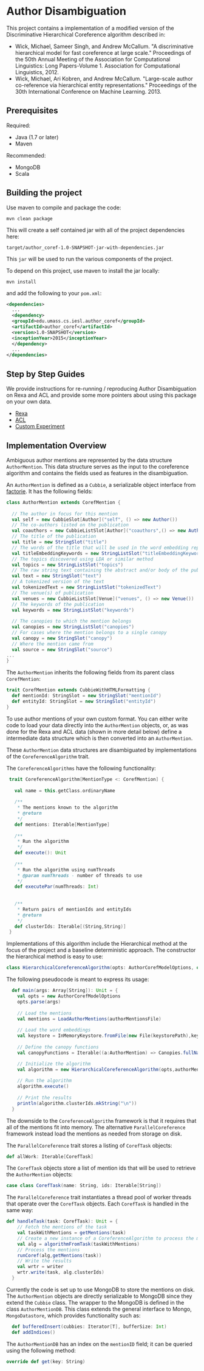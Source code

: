 # Author Disambiguation #

This project contains a implementation of a modified version of the Discriminative Hierarchical Coreference algorithm described in:

 - Wick, Michael, Sameer Singh, and Andrew McCallum. "A discriminative hierarchical model for fast coreference at large scale." Proceedings of the 50th Annual Meeting of the Association for Computational Linguistics: Long Papers-Volume 1. Association for Computational Linguistics, 2012.
 - Wick, Michael, Ari Kobren, and Andrew McCallum. "Large-scale author co-reference via hierarchical entity representations." Proceedings of the 30th International Conference on Machine Learning. 2013.

## Prerequisites ##

Required:

 - Java (1.7 or later)
 - Maven

Recommended:

 - MongoDB
 - Scala 

## Building the project ##

Use maven to compile and package the code:

```
mvn clean package
```

This will create a self contained jar with all of the project dependencies here:

```
target/author_coref-1.0-SNAPSHOT-jar-with-dependencies.jar 
```

This ```jar``` will be used to run the various components of the project.

To depend on this project, use maven to install the jar locally:

```
mvn install
```

and add the following to your ```pom.xml```:

```XML
<dependencies>
  ...
  <dependency>
  <groupId>edu.umass.cs.iesl.author_coref</groupId>
  <artifactId>author_coref</artifactId>
  <version>1.0-SNAPSHOT</version>
  <inceptionYear>2015</inceptionYear>
  </dependency>
  ...
</dependencies>
```

## Step by Step Guides ##

We provide instructions for re-running / reproducing Author Disambiguation on Rexa and ACL and provide some more pointers about using this package on your own data.

  - [Rexa](doc/REXA_EXPERIMENT.md)
  - [ACL](doc/ACL_EXPERIMENT.md)
  - [Custom Experiment](doc/CUSTOM_EXPERIMENT.md)

## Implementation Overview ##

Ambiguous author mentions are represented by the data structure ```AuthorMention```. This data structure serves as the input to the coreference algorithm and contains the fields used as features in the disambiguation.

An ```AuthorMention``` is defined as a ```Cubbie```, a serializable object interface from [factorie](https://github.com/factorie/factorie/blob/master/src/main/scala/cc/factorie/util/Cubbie.scala). It has the following fields:

```Scala
class AuthorMention extends CorefMention {
  
  // The author in focus for this mention
  val self = new CubbieSlot[Author]("self", () => new Author())
  // The co-authors listed on the publication
  val coauthors = new CubbieListSlot[Author]("coauthors",() => new Author())
  // The title of the publication
  val title = new StringSlot("title")
  // The words of the title that will be used in the word embedding representation of the title
  val titleEmbeddingKeywords = new StringListSlot("titleEmbeddingKeywords")
  // The topics discovered using LDA or similar method
  val topics = new StringListSlot("topics")
  // The raw string text containing the abstract and/or body of the publication
  val text = new StringSlot("text")
  // A tokenized version of the text
  val tokenizedText = new StringListSlot("tokenizedText")
  // The venue(s) of publication
  val venues = new CubbieListSlot[Venue]("venues", () => new Venue())
  // The keywords of the publication
  val keywords = new StringListSlot("keywords")
  
  // The canopies to which the mention belongs
  val canopies = new StringListSlot("canopies")
  // For cases where the mention belongs to a single canopy
  val canopy = new StringSlot("canopy")
  // Where the mention came from
  val source = new StringSlot("source")
...
}
```

The ```AuthorMention``` inherits the following fields from its parent class ```CorefMention```:

```Scala
trait CorefMention extends CubbieWithHTMLFormatting {
  def mentionId: StringSlot = new StringSlot("mentionId")
  def entityId: StringSlot = new StringSlot("entityId")
}
```

To use author mentions of your own custom format. You can either write code to load your data directly into the ```AuthorMention``` objects, or, as was done for the Rexa and ACL data (shown in more detail below) define a intermediate data structure which is then converted into an ```AuthorMention```.


These ```AuthorMention``` data structures are disambiguated by implementations of the ```CoreferenceAlgorithm``` trait. 
 
The ```CoreferenceAlgorithms``` have the following functionality:
 
```Scala
 trait CoreferenceAlgorithm[MentionType <: CorefMention] {
 
   val name = this.getClass.ordinaryName
 
   /**
    * The mentions known to the algorithm
    * @return
    */
   def mentions: Iterable[MentionType]
 
   /**
    * Run the algorithm 
    */
   def execute(): Unit
   
   /**
    * Run the algorithm using numThreads
    * @param numThreads - number of threads to use
    */
   def executePar(numThreads: Int)
 
 
   /**
    * Return pairs of mentionIds and entityIds
    * @return
    */
   def clusterIds: Iterable[(String,String)]
 }
```

Implementations of this algorithm include the Hierarchical method at the focus of the project and a baseline deterministic approach. The constructor the hierarchical method is easy to use:


```Scala
class HierarchicalCoreferenceAlgorithm(opts: AuthorCorefModelOptions, override val mentions: Iterable[AuthorMention], keystore: Keystore, canopyFunctions: Iterable[AuthorMention => String]) extends CoreferenceAlgorithm[AuthorMention] with IndexableMentions[AuthorMention]
```

The following pseudocode is meant to express its usage:


```Scala
  def main(args: Array[String]): Unit = {
    val opts = new AuthorCorefModelOptions
    opts.parse(args)
    
    // Load the mentions 
    val mentions = LoadAuthorMentions(authorMentionsFile)
    
    // Load the word embeddings
    val keystore = InMemoryKeystore.fromFile(new File(keystorePath),keystoreDim,keystoreDelim,codec)
    
    // Define the canopy functions 
    val canopyFunctions = Iterable((a:AuthorMention) => Canopies.fullName(a), (a:AuthorMention) => Canopies.lastAndFirstNofFirst(a.self.value,3))

    // Initialize the algorithm
    val algorithm = new HierarchicalCoreferenceAlgorithm(opts,authorMentions,keystore,canopyFunctions)
    
    // Run the algorithm
    algorithm.execute()
    
    // Print the results
    println(algorithm.clusterIds.mkString("\n"))
  }
```


The downside to the ```CoreferenceAlgorithm``` framework is that it requires that all of the mentions fit into memory. The alternative ```ParallelCoreference``` framework instead load the mentions as needed from storage on disk.
 

The ```ParallelCoreference``` trait stores a listing of ```CorefTask``` objects:

```Scala
def allWork: Iterable[CorefTask]
```

The ```CorefTask``` objects store a list of mention ids that will be used to retrieve the ```AuthorMention``` objects:

```Scala
case class CorefTask(name: String, ids: Iterable[String])
```

The ```ParallelCoreference``` trait instantiates a thread pool of worker threads that operate over the ```CorefTask``` objects. Each ```CorefTask``` is handled in the same way:
 
```Scala
def handleTask(task: CorefTask): Unit = {
    // Fetch the mentions of the task
    val taskWithMentions = getMentions(task)
    // Create a new instance of a CoreferenceAlgorithm to process the mentions
    val alg = algorithmFromTask(taskWithMentions)
    // Process the mentions
    runCoref(alg,getMentions(task))
    // Write the results
    val wrtr = writer
    wrtr.write(task, alg.clusterIds)
  }
```

Currently the code is set up to use MongoDB to store the mentions on disk. The ```AuthorMention``` objects are directly serializable to MongoDB since they extend the ```Cubbie``` class. The wrapper to the MongoDB is defined in the class ```AuthorMentionDB```. This class extends the general interface to Mongo, ```MongoDatastore```, which provides functionality such as:

```Scala
  def bufferedInsert(cubbies: Iterator[T], bufferSize: Int) 
  def addIndices()
```

The ```AuthorMentionDB``` has an index on the ```mentionID``` field; it can be queried using the following method:

```Scala
override def get(key: String)
```
